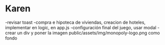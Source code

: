 # Karen
-revisar toast
-compra e hipoteca de viviendas, creacion de hoteles, implementar en logic, en app.js
-configuración final del juego, usar modal 
-crear un div y poner la imagen public/assets/img/monopoly-logo.png como fondo